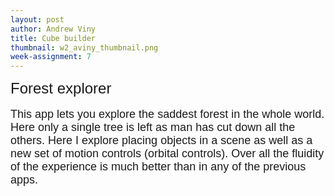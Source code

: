 ```yaml
---
layout: post
author: Andrew Viny
title: Cube builder
thumbnail: w2_aviny_thumbnail.png
week-assignment: 7
---
```

<meta charset=utf-8>
<title>Forest explorer</title>

<div style="font-family:'arial'; font-size: 24px"> Forest explorer </div> 
<br>
<div style="font-family:'arial'; font-size: 18px"> This app lets you explore the saddest forest in the whole world.  Here only a single tree is left as man has cut down all the others.  Here I explore placing objects in a scene as well as a new set of motion controls (orbital controls).  Over all the fluidity of the experience is much better than in any of the previous apps. </div> 

<script src="http://threejs.org/build/three.js">
</script>

<script src="../js/OrbitControls.js"></script>
<script src="../code/aviny/OBJ_loader.js"></script>

<script>
var mouseX = 0, mouseY = 0;
var windowHalfX = window.innerWidth / 2;
var windowHalfY = window.innerHeight / 2;

var container = document.createElement( 'div' );
document.body.appendChild( container );

var scene = new THREE.Scene();
var pcamera = new THREE.PerspectiveCamera( 35, window.innerWidth/600, 1, 10000);
scene.add( pcamera );

pcamera.position.set(10,10,1);
pcamera.rotation.set(-1.471127674303735, 0.7829105909463133, 1.4299604532284798);
pcamera.quaternion.set( -0.2828893717104605, 0.6202469851440885, 0.25601136285167025, 0.6853652040217393);

var controls = new THREE.OrbitControls(pcamera);

var manager = new THREE.LoadingManager();
manager.onProgress = function ( item, loaded, total ) {
	console.log( item, loaded, total );
};

var cubeBumpMaterial = new THREE.MeshPhongMaterial();

var t0 = new THREE.Texture();
var loader = new THREE.ImageLoader( manager );
loader.load( '../code/aviny/textures/t0.jpg', function ( image ) {
	t0.image = image;
	t0.needsUpdate = true;
} );

var t1 = new THREE.Texture();
loader.load( '../code/aviny/textures/t2.jpg', function ( image ) {
	t1.image = image;
	t1.needsUpdate = true;
} );

t1.wrapS = t1.wrapT = THREE.RepeatWrapping;

var geometry = new THREE.PlaneGeometry( 5000, 5000, 1, 1 );

var uvs = [];
for(var i=0,len=geometry.faces.length;i<len;i+=2){
	uvs.push([new THREE.Vector2(0,1200),new THREE.Vector2(0,0),new THREE.Vector2(1200,1200)]);
	uvs.push([new THREE.Vector2(0,0),new THREE.Vector2(1200,0),new THREE.Vector2(1200,1200)]);            
}       

geometry.faceVertexUvs = [uvs];
geometry.uvsNeedUpdate = true;

var material = new THREE.MeshBasicMaterial( {color: 0xffff00, side: THREE.DoubleSide} );
var plane = new THREE.Mesh( geometry, material );

plane.traverse(function (child) {
	if (child instanceof THREE.Mesh) {
		child.material.map = t1;
		child.material.bumpMap = t1;
		child.material.bumpScale = 12;
	}

});

plane.rotation.set(Math.PI/2,0,0);
plane.position.set(0,-2,0);
scene.add( plane );

// var ambient = new THREE.AmbientLight( 0xffffff );
// scene.add( ambient );
var light = new THREE.DirectionalLight( 0xFFFFFF);
var light2 = new THREE.DirectionalLight( 0xFFFFFF);
var light3 = new THREE.DirectionalLight( 0xFFFFFF);
var light4 = new THREE.DirectionalLight( 0xFFFFFF);
// var helper = new THREE.DirectionalLightHelper(light, 5);
light.position.set(0,1,0).normalize();
scene.add(light);
light2.position.set(0,-1,0).normalize();
scene.add(light2);
light3.position.set(-1,0,0).normalize();
scene.add(light3);
light4.position.set(1,0,1).normalize();
scene.add(light4);
// scene.add(helper);

var cube;
var objLoader = new THREE.OBJLoader();
objLoader.load('../code/aviny/models/THING2.obj', function (obj) {
	cube = obj;
	obj.traverse(function (child) {
		if (child instanceof THREE.Mesh) {
			child.material = cubeBumpMaterial;
			child.material.map = t0;
			child.material.bumpMap = t0;
			child.material.bumpScale = 12;
		}

	});
	obj.scale.set(4,4,4);

	scene.add(obj);
	renderer.render(scene, pcamera);
	drawCubes();
});

renderer = new THREE.WebGLRenderer();
// renderer.setPixelRatio( 1 );
renderer.setClearColor(0x000000, 1.0);
renderer.setSize( window.innerWidth, 600 );
container.appendChild( renderer.domElement );


function animate() {
	requestAnimationFrame( animate );
	render();
}

function render() {
	controls.update();

	renderer.render(scene, pcamera);
}

var cubes;
function drawCubes() {
	cubes = [cube];
}

var spacing = 3;

animate();

</script>
